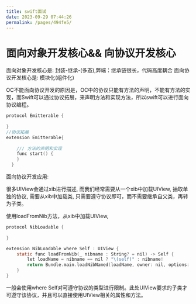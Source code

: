 ```yaml
---
title: swift面试
date: 2023-09-29 07:44:26
permalink: /pages/494fe5/
---
```



# 面向对象开发核心&& 向协议开发核心

面向对象开发核心是: 封装-继承-(多态),弊端：继承链很长，代码高度耦合
面向协议开发核心是: 模块化(组件化)

OC不能面向协议开发的原因是，OC中的协议只能有方法的声明，不能有方法的实现，而Swift可以通过协议拓展，来声明方法和实现方法，所以swift可以进行面向协议编程。

``` objectivec
protocol Emitterable {
     
}
//协议拓展
extension Emitterable{
    
    /// 方法的声明和实现
    func start() {
    }
  }
```

面向协议开发应用:

很多UIView会通过xib进行描述, 而我们经常需要从一个xib中加载UIView, 抽取单独的协议, 需要从xib中加载类, 只需要遵守协议即可，而不需要继承自父类，再转为子类。

使用loadFromNib方法，从xib中加载UIView,

``` objectivec
protocol NibLoadable {
	
}

extension NibLoadable where Self : UIView {
    static func loadFromNib(_ nibname : String? = nil) -> Self {
        let loadName = nibname == nil ? "\(self)" : nibname!
        return Bundle.main.loadNibNamed(loadName, owner: nil, options: nil)?.first as! Self
    }
}


```

一般会使用where Self对可遵守协议的类型进行限制。此处UIView要求的子类才可遵守该协议，并且可以直接使用UIView相关的属性和方法。